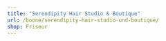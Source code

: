 ```yaml
---
title: "Serendipity Hair Studio & Boutique"
url: /boone/serendipity-hair-studio-und-boutique/
shop: Friseur
---
```

